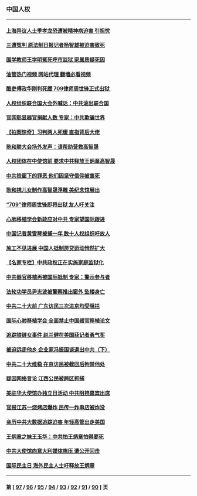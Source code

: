 ### 中国人权
---
#### [上海异议人士季孝龙恐遭被精神病迫害 引担忧](../../pages/ncid278/n13831968.md?09251245) 
#### [三遭冤判 原法制日报记者杨智雄被迫害致死](../../pages/ncid278/n13830419.md?09251245) 
#### [国学教师王学明冤死呼市监狱 家属质疑死因](../../pages/ncid278/n13831866.md?09251245) 
#### [油管热门视频 网站代理 翻墙必看视频](http://209.222.30.114:81/youtube.html?09251245)
#### [酷吏傅政华刚判死缓 709律师周世锋正式出狱 ](../../pages/ncid278/n13831911.md?09251245) 
#### [人权组织联合国大会外喊话：中共滚出联合国](../../pages/ncid278/n13831715.md?09251245) 
#### [官网彰显器官捐献人数 专家：中共欺骗世界](../../pages/ncid278/n13831538.md?09251245) 
#### [【拍案惊奇】习判两人死缓 直指背后大佬](../../pages/ncid278/n13831371.md?09251245) 
#### [耿和联大会场外发声：请帮助营救高智晟](../../pages/ncid278/n13831015.md?09251245) 
#### [人权团体在中使馆前 要求中共释放王炳章高智晟](../../pages/ncid278/n13830116.md?09251245) 
#### [中共铁窗下的罪恶 他们因坚守信仰被害死](../../pages/ncid278/n13828898.md?09251245) 
#### [耿和携儿女制作高智晟浮雕 美纪念馆展出](../../pages/ncid278/n13829624.md?09251245) 
#### [“709”律师周世锋即将出狱 友人吁关注](../../pages/ncid278/n13828809.md?09251245) 
#### [心肺移植学会新政应对中共 专家望国际跟进](../../pages/ncid278/n13829043.md?09251245) 
#### [中国记者黄雪琴被捕一年 数十人权组织吁放人](../../pages/ncid278/n13828630.md?09251245) 
#### [施工不见进展 中国人抵制房贷运动悄然扩大](../../pages/ncid278/n13828435.md?09251245) 
#### [【名家专栏】中共政权正在实施家庭监狱化](../../pages/ncid278/n13828326.md?09251245) 
#### [中共器官移植再被国际抵制 专家：警示参与者](../../pages/ncid278/n13828208.md?09251245) 
#### [法轮功学员尹志波被警察推出窗外 坠楼身亡](../../pages/ncid278/n13828273.md?09251245) 
#### [中共二十大前 广东访民三次进京均受阻拦](../../pages/ncid278/n13828141.md?09251245) 
#### [国际心肺移植学会 全面禁止中国器官移植论文](../../pages/ncid278/n13827785.md?09251245) 
#### [追踪铁链女事件 赵兰健在美国获记者勇气奖](../../pages/ncid278/n13827296.md?09251245) 
#### [被迫远走他乡 企业家冯振国谈退出中共（下）](../../pages/ncid278/n13827432.md?09251245) 
#### [中共二十大维稳 在京访民被截回后拘禁他处](../../pages/ncid278/n13827605.md?09251245) 
#### [疑因网络言论 江西公民被跨区抓捕](../../pages/ncid278/n13827298.md?09251245) 
#### [美驻华大使馆办独立日活动 中共阻挠嘉宾出席](../../pages/ncid278/n13827240.md?09251245) 
#### [官报江苏一烧烤店爆炸 民传一炸串店被炸没](../../pages/ncid278/n13827054.md?09251245) 
#### [亲历中共大数据追踪迫害 年轻高管出走美国](../../pages/ncid278/n13826859.md?09251245) 
#### [王炳章之妹王玉华：中共怕王炳章怕得要死](../../pages/ncid278/n13826911.md?09251245) 
#### [中共大使馆向意大利媒体施压 遭公开回击](../../pages/ncid278/n13826038.md?09251245) 
#### [国际民主日 海外民主人士吁释放王炳章](../../pages/ncid278/n13826558.md?09251245) 

---
#### 第 [ [97](./97.md?09251245) / [96](./96.md?09251245) / [95](./95.md?09251245) / [94](./94.md?09251245) / [93](./93.md?09251245) / [92](./92.md?09251245) / [91](./91.md?09251245) / [90](./90.md?09251245) ] 页
